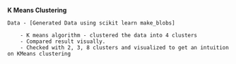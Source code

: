 **K Means Clustering**

    Data - [Generated Data using scikit learn make_blobs]

        - K means algorithm - clustered the data into 4 clusters
        - Compared result visually.
        - Checked with 2, 3, 8 clusters and visualized to get an intuition on KMeans clustering
